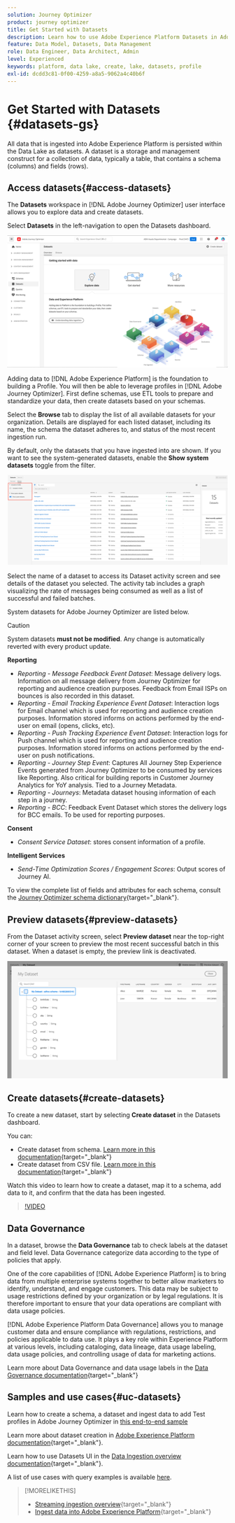 ```yaml
---
solution: Journey Optimizer
product: journey optimizer
title: Get Started with Datasets
description: Learn how to use Adobe Experience Platform Datasets in Adobe Journey Optimizer
feature: Data Model, Datasets, Data Management
role: Data Engineer, Data Architect, Admin
level: Experienced
keywords: platform, data lake, create, lake, datasets, profile
exl-id: dcdd3c81-0f00-4259-a8a5-9062a4c40b6f
---
```

# Get Started with Datasets {#datasets-gs}

All data that is ingested into Adobe Experience Platform is persisted within the Data Lake as datasets. A dataset is a storage and management construct for a collection of data, typically a table, that contains a schema (columns) and fields (rows).

## Access datasets{#access-datasets}

The **Datasets** workspace in [!DNL Adobe Journey Optimizer] user interface allows you to explore data and create datasets. 

Select **Datasets** in the left-navigation to open the Datasets dashboard.

![](assets/datasets-home.png)

Adding data to [!DNL Adobe Experience Platform] is the foundation to building a Profile. You will then be able to leverage profiles in [!DNL Adobe Journey Optimizer]. First define schemas, use ETL tools to prepare and standardize your data, then create datasets based on your schemas.

Select the **Browse** tab to display the list of all available datasets for your organization. Details are displayed for each listed dataset, including its name, the schema the dataset adheres to, and status of the most recent ingestion run.

By default, only the datasets that you have ingested into are shown. If you want to see the system-generated datasets, enable the **Show system datasets** toggle from the filter.

![](assets/ajo-system-datasets.png)

Select the name of a dataset to access its Dataset activity screen and see details of the dataset you selected. The activity tab includes a graph visualizing the rate of messages being consumed as well as a list of successful and failed batches.

System datasets for Adobe Journey Optimizer are listed below. 


>[!CAUTION]
>
> System datasets **must not be modified**. Any change is automatically reverted with every product update.
>

**Reporting**

* _Reporting - Message Feedback Event Dataset_: Message delivery logs. Information on all message delivery from Journey Optimizer for reporting and audience creation purposes. Feedback from Email ISPs on bounces is also recorded in this dataset.
* _Reporting - Email Tracking Experience Event Dataset_: Interaction logs for Email channel which is used for reporting and audience creation purposes. Information stored informs on actions performed by the end-user on email (opens, clicks, etc).
* _Reporting - Push Tracking Experience Event Dataset_: Interaction logs for Push channel which is used for reporting and audience creation purposes. Information stored informs on actions performed by the end-user on push notifications.
* _Reporting - Journey Step Event_: Captures All Journey Step Experience Events generated from Journey Optimizer to be consumed by services like Reporting. Also critical for building reports in Customer Journey Analytics for YoY analysis. Tied to a Journey Metadata.
* _Reporting - Journeys_: Metadata dataset housing information of each step in a journey.
* _Reporting - BCC_: Feedback Event Dataset which stores the delivery logs for BCC emails. To be used for reporting purposes.

**Consent**

* _Consent Service Dataset_: stores consent information of a profile.

**Intelligent Services**

* _Send-Time Optimization Scores / Engagement Scores_: Output scores of Journey AI.

To view the complete list of fields and attributes for each schema, consult the [Journey Optimizer schema dictionary](https://experienceleague.adobe.com/tools/ajo-schemas/schema-dictionary.html){target="_blank"}.

## Preview datasets{#preview-datasets}

From the Dataset activity screen, select **Preview dataset** near the top-right corner of your screen to preview the most recent successful batch in this dataset. When a dataset is empty, the preview link is deactivated.

![](assets/dataset-preview.png)

## Create datasets{#create-datasets}

To create a new dataset, start by selecting **Create dataset** in the Datasets dashboard.

You can:

* Create dataset from schema. [Learn more in this documentation](https://experienceleague.adobe.com/docs/experience-platform/catalog/datasets/user-guide.html#schema){target="_blank"}
* Create dataset from CSV file. [Learn more in this documentation](https://experienceleague.adobe.com/docs/experience-platform/ingestion/tutorials/map-a-csv-file.html){target="_blank"}

Watch this video to learn how to create a dataset, map it to a schema, add data to it, and confirm that the data has been ingested.

>[!VIDEO](https://video.tv.adobe.com/v/334293?quality=12)

## Data Governance

In a dataset, browse the **Data Governance** tab to check labels at the dataset and field level. Data Governance categorize data according to the type of policies that apply.

One of the core capabilities of [!DNL Adobe Experience Platform] is to bring data from multiple enterprise systems together to better allow marketers to identify, understand, and engage customers. This data may be subject to usage restrictions defined by your organization or by legal regulations. It is therefore important to ensure that your data operations are compliant with data usage policies.

[!DNL Adobe Experience Platform Data Governance] allows you to manage customer data and ensure compliance with regulations, restrictions, and policies applicable to data use. It plays a key role within Experience Platform at various levels, including cataloging, data lineage, data usage labeling, data usage policies, and controlling usage of data for marketing actions.

Learn more about Data Governance and data usage labels in the [Data Governance documentation](https://experienceleague.adobe.com/docs/experience-platform/data-governance/labels/user-guide.html){target="_blank"}

## Samples and use cases{#uc-datasets}

Learn how to create a schema, a dataset and ingest data to add Test profiles in Adobe Journey Optimizer in [this end-to-end sample](../audience/creating-test-profiles.md)

Learn more about dataset creation in [Adobe Experience Platform documentation](https://experienceleague.adobe.com/docs/experience-platform/catalog/datasets/overview.html){target="_blank"}.

Learn how to use Datasets UI in the [Data Ingestion overview documentation](https://experienceleague.adobe.com/docs/experience-platform/ingestion/home.html){target="_blank"}.

A list of use cases with query examples is available [here](../data/datasets-query-examples.md).

>[!MORELIKETHIS]
>
>* [Streaming ingestion overview](https://experienceleague.adobe.com/docs/experience-platform/ingestion/streaming/overview.html){target="_blank"}
>* [Ingest data into Adobe Experience Platform](https://experienceleague.adobe.com/docs/experience-platform/ingestion/tutorials/ingest-batch-data.html){target="_blank"}
